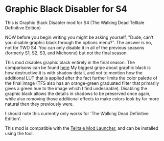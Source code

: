 # Graphic Black Disabler for S4

This is Graphic Black Disabler mod for S4 (The Walking Dead Telltale Definitive Edition)

NOW before you begin writing you might be asking yourself, "Dude, can't you disable graphic black through the options menu?". The answer is no, not for TWD S4. You can only disable it in all of the previous seasons (formerly S1, S2, S3, and Michonne) but not the final season.

This mod disables graphic black entirely in the final season. The comparisons can be found [here](https://www.reddit.com/r/TheWalkingDeadGame/comments/hk795l/mod_twd_season_4_graphic_black_disabler/) My biggest gripe about graphic black is how destructive it is with shadow detail, and not to mention how the additional LUT that is applied after the fact further limits the color palette of the final image (TFS also has an orange-green graduated filter that primarily gives a green hue to the image which I find undesirable). Disabling the graphic black allows the details in shadows to be preserved once again, while also removing those additional effects to make colors look by far more natural then they previously were.

I should note this currently only works for 'The Walking Dead Definitive Edition'.

This mod is compatible with the [Telltale Mod Launcher.](https://github.com/Telltale-Modding-Group/TelltaleModLauncher) and can be installed using the tool.
